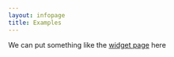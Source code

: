 ```yaml
---
layout: infopage
title: Examples
---
```


We can put something like the [widget page](https://csslab.github.io/Maia-Agreement-Visualizer/) here
